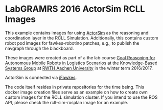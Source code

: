 # LabGRAMRS 2016 ActorSim RCLL Images
This example contains images for using [ActorSim](http://makro.ink/actorsim/)
as the reasoning and coordination layer in the RCLL Simulation. Additionally,
this contains custom robot pod images for fawkes-robotino patches, e.g., to
publish the navgraph through the blackboard.

These images were created as part of a the lab course
[Goal Reasoning for Autonomous Mobile Robots in Logistics Scenarios](https://kbsg.rwth-aachen.de/teaching/WS2016/LabGRAMRS)
at the [Knowledge-Based Systems Group](https://kbsg.rwth-aachen.de) at
[RWTH Aachen University](https://www.rwth-aachen.de) in the winter
term 2016/2017.

ActorSim is connected via [jFawkes](https://www.fawkesrobotics.org/projects/jfawkes/).

The code itself resides in private repositories for the time being. This
docker image creation files serve as an example on how to create own custom
images for the RCLL simulation cluster. If you intend to use the ROS API,
please check the rcll-sim-rosplan image for an example.
